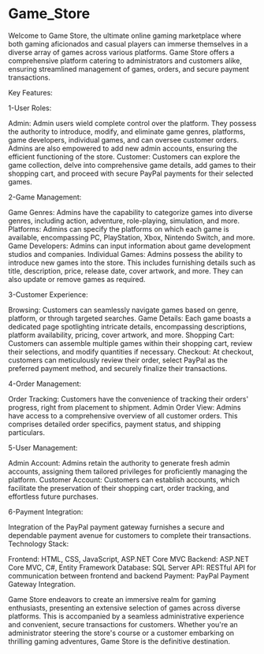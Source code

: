 # Game_Store 

Welcome to Game Store, the ultimate online gaming marketplace where both gaming aficionados and casual players can immerse themselves in a diverse array of games across various platforms. Game Store offers a comprehensive platform catering to administrators and customers alike, ensuring streamlined management of games, orders, and secure payment transactions.

Key Features:

1-User Roles:

Admin: Admin users wield complete control over the platform. They possess the authority to introduce, modify, and eliminate game genres, platforms, game developers, individual games, and can oversee customer orders. Admins are also empowered to add new admin accounts, ensuring the efficient functioning of the store.
Customer: Customers can explore the game collection, delve into comprehensive game details, add games to their shopping cart, and proceed with secure PayPal payments for their selected games.

2-Game Management:

Game Genres: Admins have the capability to categorize games into diverse genres, including action, adventure, role-playing, simulation, and more.
Platforms: Admins can specify the platforms on which each game is available, encompassing PC, PlayStation, Xbox, Nintendo Switch, and more.
Game Developers: Admins can input information about game development studios and companies.
Individual Games: Admins possess the ability to introduce new games into the store. This includes furnishing details such as title, description, price, release date, cover artwork, and more. They can also update or remove games as required.

3-Customer Experience:

Browsing: Customers can seamlessly navigate games based on genre, platform, or through targeted searches.
Game Details: Each game boasts a dedicated page spotlighting intricate details, encompassing descriptions, platform availability, pricing, cover artwork, and more.
Shopping Cart: Customers can assemble multiple games within their shopping cart, review their selections, and modify quantities if necessary.
Checkout: At checkout, customers can meticulously review their order, select PayPal as the preferred payment method, and securely finalize their transactions.

4-Order Management:

Order Tracking: Customers have the convenience of tracking their orders' progress, right from placement to shipment.
Admin Order View: Admins have access to a comprehensive overview of all customer orders. This comprises detailed order specifics, payment status, and shipping particulars.

5-User Management:

Admin Account: Admins retain the authority to generate fresh admin accounts, assigning them tailored privileges for proficiently managing the platform.
Customer Account: Customers can establish accounts, which facilitate the preservation of their shopping cart, order tracking, and effortless future purchases.

6-Payment Integration:

Integration of the PayPal payment gateway furnishes a secure and dependable payment avenue for customers to complete their transactions.
Technology Stack:

Frontend: HTML, CSS, JavaScript, ASP.NET Core MVC
Backend: ASP.NET Core MVC, C#, Entity Framework
Database: SQL Server
API: RESTful API for communication between frontend and backend
Payment: PayPal Payment Gateway Integration.


Game Store endeavors to create an immersive realm for gaming enthusiasts, presenting an extensive selection of games across diverse platforms. This is accompanied by a seamless administrative experience and convenient, secure transactions for customers. Whether you're an administrator steering the store's course or a customer embarking on thrilling gaming adventures, Game Store is the definitive destination.
